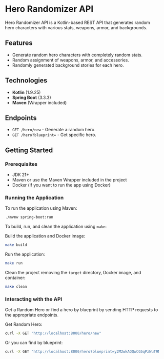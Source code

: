 # Hero Randomizer API

Hero Randomizer API is a Kotlin-based REST API that generates random hero characters with various stats, weapons, armor, and backgrounds.

## Features

- Generate random hero characters with completely random stats.
- Random assignment of weapons, armor, and accessories.
- Randomly generated background stories for each hero.

## Technologies

- **Kotlin** (1.9.25)
- **Spring Boot** (3.3.3)
- **Maven** (Wrapper included)

## Endpoints
- `GET /hero/new` - Generate a random hero.
- `GET /hero?blueprint=` - Get specific hero.

## Getting Started

### Prerequisites

- JDK 21+
- Maven or use the Maven Wrapper included in the project
- Docker (if you want to run the app using Docker)

### Running the Application

To run the application using Maven:
```bash
./mvnw spring-boot:run
```

To build, run, and clean the application using `make`:

Build the application and Docker image:
```bash
make build
```

Run the application:
```bash
make run
```

Clean the project removing the `target` directory, Docker image, and container:
```bash
make clean
```
### Interacting with the API

Get a Random Hero or find a hero by blueprint by sending HTTP requests to the appropriate endpoints.

Get Random Hero:
```bash
curl -X GET "http://localhost:8000/hero/new"
```

Or you can find by blueprint:
```bash
curl -X GET "http://localhost:8000/hero?blueprint=y2M2wkAQQwCG5qPzWuT9N_YuXAQFBxjJ-aDG9NPDzVYXTwvocjpxS7tbGGL2OqGoo0MhiVxfWGyCOJBBa25o3BpNYRdu7LzavPDKFLu-Admq4OhjA"
```
